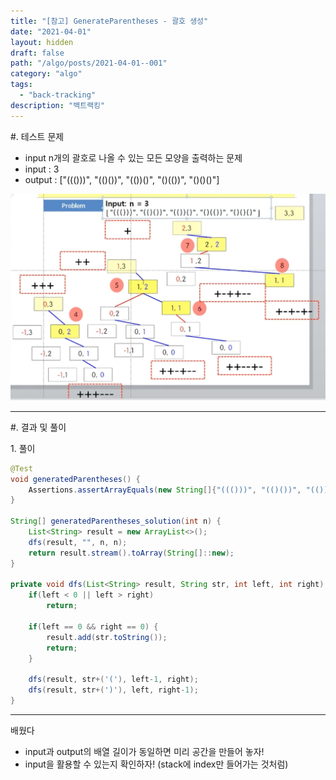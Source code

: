 ```yaml
---
title: "[참고] GenerateParentheses - 괄호 생성"
date: "2021-04-01"
layout: hidden
draft: false
path: "/algo/posts/2021-04-01--001"
category: "algo"
tags:
  - "back-tracking"
description: "백트랙킹"
---
```


<span class="title__sub1">#. 테스트 문제</span>
- input n개의 괄호로 나올 수 있는 모든 모양을 출력하는 문제
- input : 3
- output : ["((()))", "(()())", "(())()", "()(())", "()()()"]

![](./001-01.png)

---

<span class="title__sub1">#. 결과 및 풀이</span>

<span class="title__sub2">1. 풀이</span>
   
```java
@Test
void generatedParentheses() {
    Assertions.assertArrayEquals(new String[]{"((()))", "(()())", "(())()", "()(())", "()()()"}, generatedParentheses_solution(3));
}

String[] generatedParentheses_solution(int n) {
    List<String> result = new ArrayList<>();
    dfs(result, "", n, n);
    return result.stream().toArray(String[]::new);
}

private void dfs(List<String> result, String str, int left, int right) {
    if(left < 0 || left > right)
        return;
    
    if(left == 0 && right == 0) {
        result.add(str.toString());
        return;
    }
    
    dfs(result, str+('('), left-1, right);
    dfs(result, str+(')'), left, right-1);
}
```

---

<span class="title__sub2">배웠다</span>
- input과 output의 배열 길이가 동일하면 미리 공간을 만들어 놓자!
- input을 활용할 수 있는지 확인하자! (stack에 index만 들어가는 것처럼)
